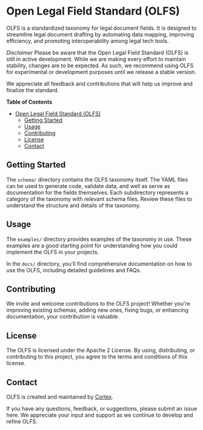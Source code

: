 # Open Legal Field Standard (OLFS)

OLFS is a standardized taxonomy for legal document fields. It is designed to streamline legal document drafting by automating data mapping, improving efficiency, and promoting interoperability among legal tech tools.

*Disclaimer* Please be aware that the Open Legal Field Standard (OLFS) is still in active development. While we are making every effort to maintain stability, changes are to be expected. As such, we recommend using OLFS for experimental or development purposes until we release a stable version.

We appreciate all feedback and contributions that will help us improve and finalize the standard.

**Table of Contents**

- [Open Legal Field Standard (OLFS)](#open-legal-field-standard-olfs)
  - [Getting Started](#getting-started)
  - [Usage](#usage)
  - [Contributing](#contributing)
  - [License](#license)
  - [Contact](#contact)

## Getting Started

The `schema/` directory contains the OLFS taxonomy itself. The YAML files can be used to generate code, validate data, and well as serve as documentation for the fields themselves. Each subdirectory represents a category of the taxonomy with relevant schema files. Review these files to understand the structure and details of the taxonomy.

## Usage

The `examples/` directory provides examples of the taxonomy in use. These examples are a good starting point for understanding how you could implement the OLFS in your projects.

In the `docs/` directory, you'll find comprehensive documentation on how to use the OLFS, including detailed guidelines and FAQs.

## Contributing

We invite and welcome contributions to the OLFS project! Whether you're improving existing schemas, adding new ones, fixing bugs, or enhancing documentation, your contribution is valuable.

## License

The OLFS is licensed under the Apache 2 License. By using, distributing, or contributing to this project, you agree to the terms and conditions of this license.

## Contact

OLFS is created and maintained by [Cortex](https://www.cortex.law/).

If you have any questions, feedback, or suggestions, please submit an issue here. We appreciate your input and support as we continue to develop and refine OLFS.